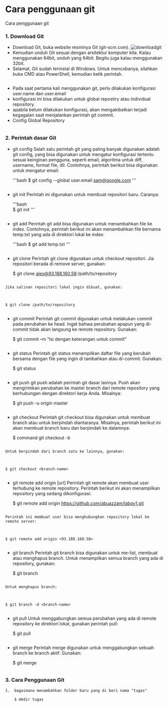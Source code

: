 # Cara penggunaan git
Cara penggunaan git

### 1. Download Git
*   Download Git, buka website resminya Git (git-scm.com).
![downloadgit](https://user-images.githubusercontent.com/79274212/195904905-ad5c7f21-b92b-4416-acb0-f5d657e5842d.png)
*   Kemudian unduh Git sesuai dengan arsitektur komputer kita. Kalau
    menggunakan 64bit, unduh yang 64bit. Begitu juga kalau menggunakan 32bit.
*   Selamat, Git sudah terinstal di Windows. Untuk mencobanya, silahkan
    buka CMD atau PowerShell, kemudian ketik perintah.

<img scr="tugas/images/gitversion.png">

*   Pada saat pertama kali menggunakan git, perlu dilakukan konfigurasi user.name dan user.email 
*   konfigurasi ini bisa dilakukan untuk global repostiry atau individual repository.
*   apabila belum dilakukan konfigurasi, akan mengakibatkan terjadi kegagalan 
    saat menjalankan perintah git commit.
*   Config Global Repository

<img scr="tugas/images/gitconfig.png">

### 2. Perintah dasar Git

* git config
    Salah satu perintah git yang paling banyak digunakan adalah git config, yang bisa digunakan untuk mengatur konfigurasi tertentu sesuai keinginan pengguna, seperti email, algoritma untuk diff, username, format file, dll. Contohnya, perintah berikut bisa digunakan untuk mengatur email:
    
    '''bash
    $ git config --global user.email sam@google.com
    '''

<img scr="tugas/images/gitconfig.png">


* git init
    Perintah ini digunakan untuk membuat repositori baru. Caranya:

    '''bash    
    $ git init
    '''

<img scr="tugas/images/gitinit.png">


* git add
    Perintah git add bisa digunakan untuk menambahkan file ke index. Contohnya, perintah berikut ini akan menambahkan file bernama temp.txt yang ada di direktori lokal ke index:
    
    '''bash
    $ git add temp.txt
    '''

<img scr="tugas/images/gitadd.png">

* git clone
    Perintah git clone digunakan untuk checkout repositori. Jia repositori berada di remove server, gunakan:
    
    
    
    $ git clone alex@93.188.160.58:/path/to/repository

<img scr="tugas/images/clone 1.png">

    Jika salinan repositori lokal ingin dibuat, gunakan:
    
    
    
    $ git clone /path/to/repository

<img scr="tugas/images/clone 2.png">

* git commit
    Perintah git commit digunakan untuk melakukan commit pada perubahan ke head. Ingat bahwa perubahan apapun yang di-commit tidak akan langsung ke remote repository. Gunakan:
    
    
    
    $ git commit –m “Isi dengan keterangan untuk commit”

<img scr="tugas/images/gitcommit.png">

* git status
    Perintah git status menampilkan daftar file yang berubah bersama dengan file yang ingin di tambahkan atau di-commit. Gunakan:
    
    
    
    $ git status

<img scr="tugas/images/gitsts.png">

* git push
    git push adalah perintah git dasar lainnya. Push akan mengirimkan perubahan ke master branch dari remote repository yang berhubungan dengan direktori kerja Anda. Misalnya:
    
    
    
    $ git push -u origin master

<img scr="tugas/images/gitpush.png">

* git checkout
    Perintah git checkout bisa digunakan untuk membuat branch atau untuk berpindah diantaranya. Misalnya, perintah berikut ini akan membuat branch baru dan berpindah ke dalamnya:
    
    
    
    $ command git checkout -b <nama-branch>

<img scr="tugas/images/gitcheckout1.png">

    Untuk berpindah dari branch satu ke lainnya, gunakan:
    
    
    
    $ git checkout <branch-name>

<img scr="tugas/images/gitcheckout2.png">

* git remote add origin [url]
    Perintah git remote akan membuat user terhubung ke remote repository. Perintah berikut ini akan menampilkan repository yang sedang dikonfigurasi:    
    
    
    
    $ git remote add origin https://github.com/abuazzam/labpy1.git

<img scr="tugas/images/gitremote1.png">

    Perintah ini membuat user bisa menghubungkan repository lokal ke remote server:
    
    
    
    $ git remote add origin <93.188.160.58>

<img scr="tugas/images/gitremote2.png">

* git branch
    Perintah git branch bisa digunakan untuk me-list, membuat atau menghapus branch. Untuk menampilkan semua branch yang ada di repository, gunakan:
    
    
    
    $ git branch

<img scr="tugas/images/gitbranch1.png">

    Untuk menghapus branch:
    
    
    
    $ git branch -d <branch-name>

<img scr="tugas/images/gitbranch2.png">

* git pull
    Untuk menggabungkan semua perubahan yang ada di remote repository ke direktori lokal, gunakan perintah pull:
    
    
    
    $ git pull

<img scr="tugas/images/gitpull.png">

* git merge
    Perintah merge digunakan untuk menggabungkan sebuah branch ke branch aktif. Gunakan:
    
    
    
    $ git merge <nama-branch>

<img scr="tugas/images/gitmerger.png">

### 3. Cara Penggunaan Git

    1.  bagaimana menambahkan folder baru yang di beri nama "tugas"

        $ mkdir tugas
    